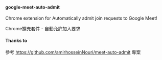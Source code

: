#### google-meet-auto-admit

Chrome extension for Automatically admit join requests to Google Meet!

Chrome擴充套件 - 自動允許加入要求


#### Thanks to

參考 https://github.com/amirhosseinNouri/meet-auto-admit 專案
